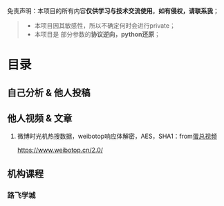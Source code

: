 免责声明：本项目的所有内容**仅供学习与技术交流使用**。**如有侵权，请联系我**；

> - 本项目因其敏感性，所以不确定何时会进行private；
> - 本项目是 部分参数的**协议逆向，python还原**；

# 目录

## 自己分析 & 他人投稿





## 他人视频 & 文章

1. 微博时光机热搜数据，weibotop响应体解密，AES，SHA1：from[蛋总视频](https://www.bilibili.com/video/BV17F8oz1EKP/)

   https://www.weibotop.cn/2.0/





## 机构课程

### 路飞学城







